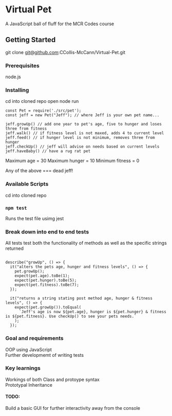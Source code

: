 # Virtual Pet

A JavaScript ball of fluff for the MCR Codes course

## Getting Started

git clone git@github.com:CCollis-McCann/Virtual-Pet.git

### Prerequisites

node.js

### Installing

cd into cloned repo
open node
run

```
const Pet = require('./src/pet');
const jeff = new Pet("Jeff"); // where Jeff is your own pet name...

jeff.growUp() // add one year to pet's age, five to hunger and loses three from fitness
jeff.walk() // if fitness level is not maxed, adds 4 to current level
jeff.feed() // if hunger level is not minimum, removes three from hunger
jeff.checkUp() // jeff will advise on needs based on current levels
jeff.haveBaby() // have a rug rat pet
```

Maximum age = 30
Maximum hunger = 10
Minimum fitness = 0

Any of the above === dead jeff!

### Available Scripts

cd into cloned repo

### `npm test`

Runs the test file usimg jest

### Break down into end to end tests

All tests test both the functionality of methods as well as the specific strings returned

```

describe("growUp", () => {
  it("alters the pets age, hunger and fitness levels", () => {
    pet.growUp();
    expect(pet.age).toBe(1);
    expect(pet.hunger).toBe(5);
    expect(pet.fitness).toBe(7);
  });

  it("returns a string stating post method age, hunger & fitness levels", () => {
    expect(pet.growUp()).toEqual(
      `Jeff's age is now ${pet.age}, hunger is ${pet.hunger} & fitness is ${pet.fitness}. Use checkUp() to see your pets needs.`
    );
  });

```

### Goal and requirements

OOP using JavaScript<br />
Further developmemt of writing tests

### Key learnings

Workings of both Class and protoype syntax<br />
Prototypal Inheritance

#### TODO:

Build a basic GUI for further interactivity away from the console

